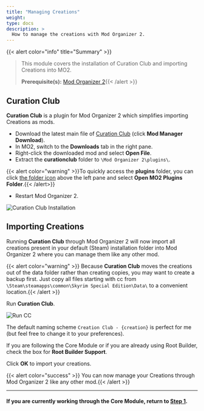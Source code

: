 ```yaml
---
title: "Managing Creations"
weight:
type: docs
description: >
  How to manage the creations with Mod Organizer 2.
---
```


{{< alert color="info" title="Summary" >}}
> This module covers the installation of Curation Club and importing Creations into MO2.<p>
> **Prerequisite(s):** [Mod Organizer 2](/bg/tool-setup/mo2/){{< /alert >}}

## Curation Club

**Curation Club** is a plugin for Mod Organizer 2 which simplifies importing Creations as mods.

- Download the latest main file of [Curation Club](https://www.nexusmods.com/skyrimspecialedition/mods/60552?tab=files) (click **Mod Manager Download**).    
- In MO2, switch to the **Downloads** tab in the right pane.
- Right-click the downloaded mod and select **Open File**.
- Extract the **curationclub** folder to `\Mod Organizer 2\plugins\`.

{{< alert color="warning" >}}To quickly access the **plugins** folder, you can click [the folder icon](/Pictures/bg/mo2-plugins-folder-shortcut.png) above the left pane and select **Open MO2 Plugins Folder**.{{< /alert>}}

- Restart Mod Organizer 2.

![Curation Club Installation](/Pictures/bg/additional-modules/managing-creations/curation-club-installation.png)

## Importing Creations

Running **Curation Club** through Mod Organizer 2 will now import all creations present in your default (Steam) installation folder into Mod Organizer 2 where you can manage them like any other mod.

{{< alert color="warning" >}} Because **Curation Club** moves the creations out of the data folder rather than creating copies, you may want to create a backup first. Just copy all files starting with cc from `\Steam\steamapps\common\Skyrim Special Edition\Data\` to a convenient location.{{< /alert >}}

Run **Curation Club**.
    
![Run CC](/Pictures/bg/additional-modules/managing-creations/run-curation-club.png)

The default naming scheme `Creation Club - {creation}` is perfect for me (but feel free to change it to your preferences).

If you are following the Core Module or if you are already using Root Builder, check the box for **Root Builder Support**.

Click **OK** to import your creations.

{{< alert color="success" >}} You can now manage your Creations through Mod Organizer 2 like any other mod.{{< /alert >}}

---

#### If you are currently working through the Core Module, return to [Step 1](/bg/core-module/step1/#free-creations).